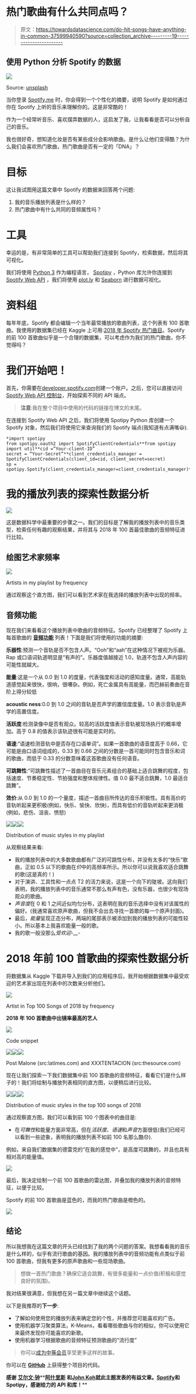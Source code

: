 # 热门歌曲有什么共同点吗？

> 原文：<https://towardsdatascience.com/do-hit-songs-have-anything-in-common-37599940590?source=collection_archive---------19----------------------->

## 使用 Python 分析 Spotify 的数据

![](img/bcd0a1d249404d3630bf2a44f5c246d2.png)

Source: [unsplash](https://unsplash.com/)

当你登录 [Spotify.me](http://www.spotify.me) 时，你会得到一个个性化的摘要，说明 Spotify 是如何通过你在 Spotify 上听的音乐来理解你的。这是非常酷的！

作为一个经常听音乐、喜欢摆弄数据的人，这启发了我，让我看看是否可以分析自己的音乐。

我也很好奇，想知道化妆是否有某些成分会影响歌曲。是什么让他们变得酷？为什么我们会喜欢热门歌曲，热门歌曲是否有一定的「DNA」？

# 目标

这让我试图用这篇文章中 Spotify 的数据来回答两个问题:

1.  我的音乐播放列表是什么样的？
2.  热门歌曲中有什么共同的音频属性吗？

# 工具

幸运的是，有非常简单的工具可以帮助我们连接到 Spotify，检索数据，然后将其可视化。

我们将使用 [Python 3](https://www.python.org/) 作为编程语言， [Spotipy](https://spotipy.readthedocs.io/en/latest/) ，Python 库允许你连接到 [Spotify Web API](https://developer.spotify.com/documentation/web-api/) ，我们将使用 [plot.ly](https://plot.ly/#/) 和 [Seaborn](https://seaborn.pydata.org/) 进行数据可视化。

# 资料组

每年年底，Spotify 都会编辑一个当年最常播放的歌曲列表，这个列表有 100 首歌曲。我使用的数据集已经在 Kaggle 上可用:[2018 年 Spotify 热门曲目](https://www.kaggle.com/nadintamer/top-spotify-tracks-of-2018)。Spotify 的前 100 首歌曲似乎是一个合理的数据集，可以考虑作为我们的热门歌曲，你不觉得吗？

# 我们开始吧！

首先，你需要在[developer.spotify.com](https://developer.spotify.com/)创建一个账户。之后，您可以直接访问 [Spotify Web API 控制台](https://developer.spotify.com/console/)，开始探索不同的 API 端点。

> **注意**:我在整个项目中使用的代码的链接在博文的末尾。

在连接到 Spotify Web API 之后，我们将使用 Spotipy Python 库创建一个 Spotify 对象，然后我们将使用它来查询我们的 Spotify 端点(我知道有点满嘴😃).

```
*import spotipy
from spotipy.oauth2 import SpotifyClientCredentials**from spotipy import util**cid =”Your-client-ID” 
secret = “Your-Secret”**client_credentials_manager = SpotifyClientCredentials(client_id=cid, client_secret=secret) 
sp = spotipy.Spotify(client_credentials_manager=client_credentials_manager)*
```

# 我的播放列表的探索性数据分析

![](img/713c8d45b4aad059e739f4d2b5f56ae6.png)

这是数据科学中最重要的步骤之一。我们的目标是了解我的播放列表中的音乐类型，检索任何有趣的观察结果，并将其与 2018 年 100 首最佳歌曲的音频特征进行比较。

## 绘图艺术家频率

![](img/52d8e0aea8dd7b61e453267fd83f6924.png)

Artists in my playlist by frequency

通过观察这个直方图，我们可以看到艺术家在我选择的播放列表中出现的频率。

## 音频功能

现在我们来看看这个播放列表中歌曲的音频特征。Spotify 已经整理了 Spotify 上每首歌曲的 [**音频功能**](https://developer.spotify.com/documentation/web-api/reference/tracks/get-audio-features/) 列表！下面是我们将使用的功能的摘要:

**乐器性**:预测一个音轨是否不包含人声。“Ooh”和“aah”在这种情况下被视为乐器。Rap 或口语词轨道明显是“有声的”。乐器度值越接近 1.0，轨道不包含人声内容的可能性就越大。

**能量**:这是一个从 0.0 到 1.0 的度量，代表强度和活动的感知度量。通常，高能轨道感觉起来很快，很响，很嘈杂。例如，死亡金属具有高能量，而巴赫前奏曲在音阶上得分较低

**acoustic ness**:0.0 到 1.0 之间的音轨是否声学的置信度度量。1.0 表示音轨是声学的高置信度。

**活跃度**:检测录像中是否有观众。较高的活跃度值表示音轨被现场执行的概率增加。高于 0.8 的值表示该轨迹很有可能是实时的。

**语速**:“语速检测音轨中是否存在口语单词”。如果一首歌曲的语音度高于 0.66，它可能是由口语词组成的，0.33 到 0.66 之间的分数是一首可能同时包含音乐和词的歌曲，而低于 0.33 的分数意味着这首歌曲没有任何语音。

**可跳舞性**:“可跳舞性描述了一首曲目在音乐元素组合的基础上适合跳舞的程度，包括速度、节奏稳定性、节拍强度和整体规律性。值 0.0 最不适合跳舞，1.0 最适合跳舞”。

**效价**:从 0.0 到 1.0 的一个量度，描述一首曲目所传达的音乐积极性。具有高价的音轨听起来更积极(例如，快乐、愉快、欣快)，而具有低价的音轨听起来更消极(例如，悲伤、沮丧、愤怒)

![](img/f61b528b543034c2074e1367c45f485d.png)![](img/25d46703a25ea2f06992cab2e335a912.png)![](img/69aabfbc310730393399f2a7d27526fc.png)

Distribution of music styles in my playlist

从观察结果来看:

*   我的播放列表中的大多数歌曲都有广泛的可跳性分布，并没有太多的“快乐”歌曲，正如 0.5 以下的歌曲在*价*中的高频率所示。所以你可以说我喜欢适合跳舞的歌(这是真的！)
*   对于演讲、工具性和一点点 T2 的活力来说，这是一个向下的陡坡。这向我们表明，我的播放列表中的音乐通常不那么有声有色，没有乐器，也很少有现场观众的歌曲。
*   *声音度*在 0 和 1 之间近似均匀分布，这表明在我的音乐选择中没有对该属性的偏好。(我通常喜欢原声歌曲，但我不会出去寻找一首歌的每一个原声封面)。
*   最后，*能量*呈现正态分布，两端的尾部表示被添加到我的播放列表的可能性较小。所以基本上我喜欢能量一般的歌。
*   我的歌一般没那么*受欢迎-__-*

# 2018 年前 100 首歌曲的探索性数据分析

将数据集从 Kaggle 下载并导入到我们的应用程序后，我开始根据数据集中最受欢迎的艺术家出现在列表中的次数来分析他们。

![](img/929d7ffa26a8a6d890694f246bfa307b.png)

Artist in Top 100 Songs of 2018 by frequency

**2018 年 100 首歌曲中出镜率最高的艺人**

![](img/712a53acfc54c079e703e2aa243fe5a8.png)

Code snippet

![](img/d3cbfc9e59463d125240805faa10729b.png)![](img/a4beaaecf557c577807b480d4e9f70d8.png)![](img/5be457de86b4551efd0e8b9f4e4aa3e1.png)

Post Malone (src:latimes.com) and XXXTENTACION (src:thesource.com)

现在让我们探索一下我们数据集中前 100 首歌曲的音频特征，看看它们是什么样子的！我们将绘制与播放列表相同的直方图，以便稍后进行比较。

![](img/7379bc9a1f9c4d0f49afd9d2ee54f0ce.png)![](img/a2cf083ec487d2dc23dde1fb2c5e790a.png)![](img/600e7699af2e5bdb77494821743246b3.png)

Distribution of music styles in the top 100 songs of 2018

通过观察直方图，我们可以看到前 100 个图表中的曲目是:

*   在*可舞性*和能量方面非常高，但在*活跃度*、*语速*和*声音*方面很低(我们已经可以看到一些迹象，表明我的播放列表不如前 100 名那么酷😞).

例如，来自我们数据集的德雷克的“在我的感觉中”，是高度可跳舞的，并且也具有相对高的能量值。

![](img/5e9145c5a58897ff8944b697e43fef31.png)

最后，我决定绘制一个前 100 首歌曲的雷达图，并叠加我的播放列表的音频特征，以便于比较。

Spotify 的前 100 首歌曲是蓝色的，而我的热门歌曲是橙色的。

![](img/8737362b9ac5983646c4e585afce5972.png)

## 结论

所以我想我在这篇文章的开头已经找到了我的两个问题的答案。我想看看我的音乐是什么样的，似乎有流行歌曲的基因。我的播放列表中的音频功能有点类似于前 100 首歌曲，但我有更多的原声歌曲和一些现场歌曲。

> 想做一首热门歌曲？确保它适合跳舞，有很多能量和一点价值(积极和感觉良好的氛围)。

我对结果很满意，但我想在另一篇文章中继续这个话题。

以下是我推荐的**下一步**:

*   了解如何使用您的播放列表来确定您的个性，并推荐您可能喜欢的广告。
*   使用机器学习聚类算法，K-Means，看看哪些歌曲与你的相似，你可以使用它来最终发现你可能喜欢的新歌。
*   使用机器学习根据歌曲的音频特征预测歌曲的“流行度”

> 你可以[成为中等会员](https://medium.com/@tobisam/membership)享受更多这样的故事。

你可以在 [**GitHub**](https://github.com/togobingi/spotifyMusicAnalysis) 上获得整个项目的代码。

**感谢** [**艾尔文·钟**](https://medium.com/@alvinchungg)**[**阿什里斯**](https://towardsdatascience.com/@_ashrith) **和**[**John Koh**](https://medium.com/@john_koh)**就此主题发表的有益文章。**[**Spotify**](https://medium.com/@Spotify)**和 Spotipy，感谢给力的 API 和库！****